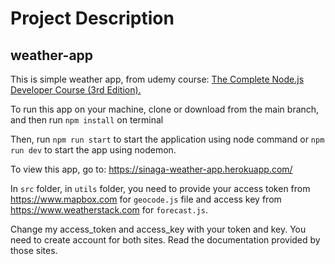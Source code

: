 # Project Description

## weather-app
This is simple weather app, from udemy course: <a href="https://www.udemy.com/course/the-complete-nodejs-developer-course-2/">The Complete Node.js Developer Course (3rd Edition).</a>

To run this app on your machine, clone or download from the main branch, and then run `npm install` on terminal

Then, run `npm run start` to start the application using node command or `npm run dev` to start the app using nodemon.

To view this app, go to: https://sinaga-weather-app.herokuapp.com/

In `src` folder, in `utils` folder, you need to provide your access token from https://www.mapbox.com for `geocode.js` file and access key from https://www.weatherstack.com for `forecast.js`.

Change my access_token and access_key with your token and key. You need to create account for both sites. Read the documentation provided by those sites.
